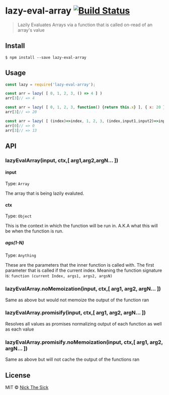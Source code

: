 # lazy-eval-array [![Build Status](https://travis-ci.org/nperez0111/lazy-eval-array.svg?branch=master)](https://travis-ci.org/nperez0111/lazy-eval-array)

> Lazily Evaluates Arrays via a function that is called on-read of an array's value 


## Install

```
$ npm install --save lazy-eval-array
```


## Usage

```js
const lazy = require('lazy-eval-array');

const arr = lazy( [ 0, 1, 2, 3, () => 4 ] )
arr[3]// => 4

const arr = lazy( [ 0, 1, 2, 3, function() {return this.x} ], { x: 20 } )
arr[3]// => 20 

const arr = lazy( [ (index)=>index, 1, 2, 3, (index,input1,input2)=>input1+input2 ], null, 10, 3 )
arr[0]// => 0
arr[3]// => 13
```


## API

### lazyEvalArray(input, ctx,[ arg1,arg2,argN... ])

#### input

Type: `Array`

The array that is being lazily evaluted.

#### ctx

Type: `Object`

This is the context in which the function will be run in. A.K.A what this will be when the function is run.

##### ags(1-N)

Type: `Anything`

These are the parameters that the inner function is called with. The first parameter that is called if the current index. Meaning the function signature is:
`function (current Index, args1, args2, argsN)`

### lazyEvalArray.noMemoization(input, ctx,[ arg1, arg2, argN... ])

Same as above but would not memoize the output of the function ran

### lazyEvalArray.promisify(input, ctx,[ arg1, arg2, argN... ])

Resolves all values as promises normalizing output of each function as well as each value

### lazyEvalArray.promisify.noMemoization(input, ctx,[ arg1, arg2, argN... ])

Same as above but will not cache the output of the functions ran

## License

MIT © [Nick The Sick](http://nickthesick.com)
